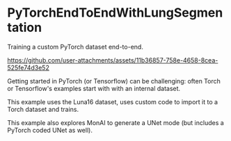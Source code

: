 # PyTorchEndToEndWithLungSegmentation
Training a custom PyTorch dataset end-to-end.

https://github.com/user-attachments/assets/11b36857-758e-4658-8cea-525fe74d3e52

Getting started in PyTorch (or Tensorflow) can be challenging: often Torch or Tensorflow's examples
start with with an internal dataset.

This example uses the Luna16 dataset, uses custom code to import it to a Torch dataset and trains.

This example also explores MonAI to generate a UNet mode (but includes a PyTorch coded UNet as well).

